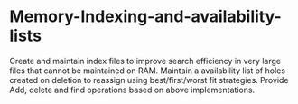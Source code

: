 # Memory-Indexing-and-availability-lists
Create and maintain index files to improve search efficiency in very large files that cannot be maintained on RAM. Maintain a availability list of holes created on deletion to reassign using best/first/worst fit strategies. Provide Add, delete and find operations based on above implementations.
